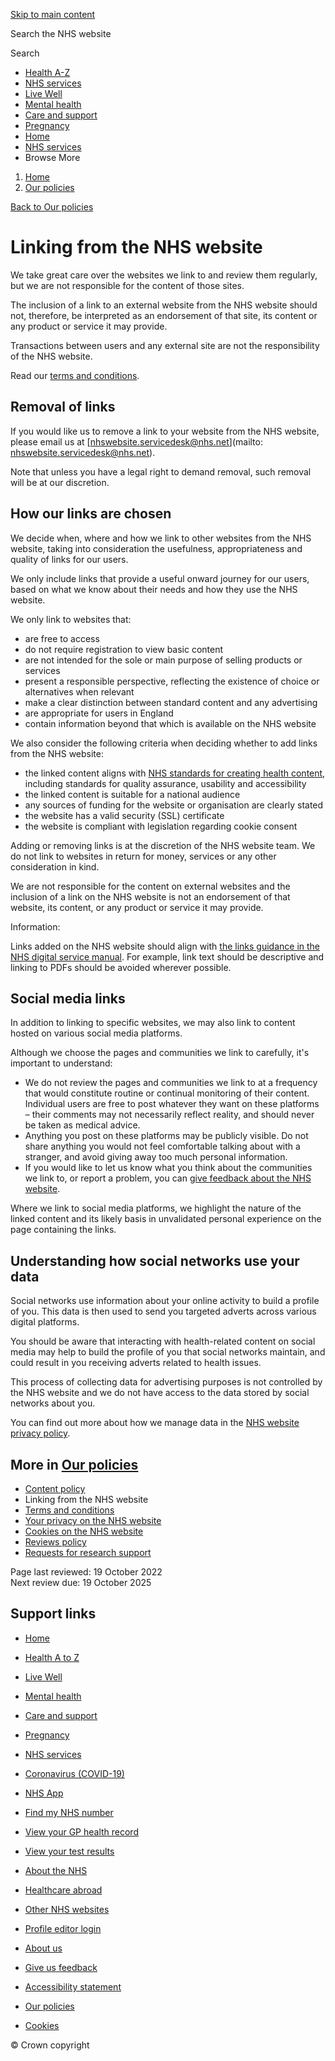 [Skip to main content](#maincontent)

[](https://www.nhs.uk/)

Search the NHS website

 Search

* [Health A-Z](https://www.nhs.uk/conditions/)
* [NHS services](https://www.nhs.uk/nhs-services/)
* [Live Well](https://www.nhs.uk/live-well/)
* [Mental health](https://www.nhs.uk/mental-health/)
* [Care and support](https://www.nhs.uk/conditions/social-care-and-support-guide/)
* [Pregnancy](https://www.nhs.uk/pregnancy/)
* [Home](https://www.nhs.uk/)
* [NHS services](https://www.nhs.uk/nhs-services/)
* Browse More

1. [Home](https://www.nhs.uk/)
2. [Our policies](https://www.nhs.uk/our-policies/)

[Back to Our policies](https://www.nhs.uk/our-policies/)

Linking from the NHS website
============================

We take great care over the websites we link to and review them regularly, but we are not responsible for the content of those sites.

The inclusion of a link to an external website from the NHS website should not, therefore, be interpreted as an endorsement of that site, its content or any product or service it may provide.

Transactions between users and any external site are not the responsibility of the NHS website.

Read our [terms and conditions](https://www.nhs.uk/our-policies/terms-and-conditions/).

Removal of links
----------------

If you would like us to remove a link to your website from the NHS website, please email us at [nhswebsite.servicedesk@nhs.net](mailto: nhswebsite.servicedesk@nhs.net).

Note that unless you have a legal right to demand removal, such removal will be at our discretion.

How our links are chosen
------------------------

We decide when, where and how we link to other websites from the NHS website, taking into consideration the usefulness, appropriateness and quality of links for our users.

We only include links that provide a useful onward journey for our users, based on what we know about their needs and how they use the NHS website.

We only link to websites that:

* are free to access​
* do not require registration to view basic content​
* are not intended for the sole or main purpose of selling products or services​
* present a responsible perspective, reflecting the existence of choice or alternatives when relevant​
* make a clear distinction between standard content and any advertising​
* are appropriate for users in England​
* contain information beyond that which is available on the NHS website ​

We also consider the following criteria when deciding whether to add links from the NHS website:​

* the linked content aligns with [NHS standards for creating health content](https://service-manual.nhs.uk/content/standard-for-creating-health-content), including standards for quality assurance, usability and accessibility​
* the linked content is suitable for a national audience​
* any sources of funding for the website or organisation are clearly stated​
* the website has a valid security (SSL) certificate​
* the website is compliant with legislation regarding cookie consent

Adding or removing links is at the discretion of the NHS website team. We do not link to websites in return for money, services or any other consideration in kind.​

We are not responsible for the content on external websites and the inclusion of a link on the NHS website is not an endorsement of that website, its content, or any product or service it may provide.

Information:

Links added on the NHS website should align with [the links guidance in the NHS digital service manual](https://service-manual.nhs.uk/content/links). For example, link text should be descriptive and linking to PDFs should be avoided wherever possible.

Social media links
------------------

In addition to linking to specific websites, we may also link to content hosted on various social media platforms.

Although we choose the pages and communities we link to carefully, it's important to understand:

* We do not review the pages and communities we link to at a frequency that would constitute routine or continual monitoring of their content. Individual users are free to post whatever they want on these platforms – their comments may not necessarily reflect reality, and should never be taken as medical advice.
* Anything you post on these platforms may be publicly visible. Do not share anything you would not feel comfortable talking about with a stranger, and avoid giving away too much personal information.
* If you would like to let us know what you think about the communities we link to, or report a problem, you can [give feedback about the NHS website](https://www.nhs.uk/give-feedback-about-the-nhs-website/).

Where we link to social media platforms, we highlight the nature of the linked content and its likely basis in unvalidated personal experience on the page containing the links.

Understanding how social networks use your data
-----------------------------------------------

Social networks use information about your online activity to build a profile of you. This data is then used to send you targeted adverts across various digital platforms.

You should be aware that interacting with health-related content on social media may help to build the profile of you that social networks maintain, and could result in you receiving adverts related to health issues.

This process of collecting data for advertising purposes is not controlled by the NHS website and we do not have access to the data stored by social networks about you.

You can find out more about how we manage data in the [NHS website privacy policy](https://www.nhs.uk/our-policies/privacy-policy/).

More in [Our policies](https://www.nhs.uk/our-policies/)
--------------------------------------------------------

* [Content policy](https://www.nhs.uk/our-policies/content-policy/)
* Linking from the NHS website
* [Terms and conditions](https://www.nhs.uk/our-policies/terms-and-conditions/)
* [Your privacy on the NHS website](https://www.nhs.uk/our-policies/privacy-policy/)
* [Cookies on the NHS website](https://www.nhs.uk/our-policies/cookies-policy/)
* [Reviews policy](https://www.nhs.uk/our-policies/comments-policy/)
* [Requests for research support](https://www.nhs.uk/our-policies/requests-for-research-support/)

Page last reviewed: 19 October 2022  
Next review due: 19 October 2025

Support links
-------------

* [Home](https://www.nhs.uk/)
* [Health A to Z](https://www.nhs.uk/conditions/)
* [Live Well](https://www.nhs.uk/live-well/)
* [Mental health](https://www.nhs.uk/mental-health/)
* [Care and support](https://www.nhs.uk/conditions/social-care-and-support-guide/)
* [Pregnancy](https://www.nhs.uk/pregnancy/)
* [NHS services](https://www.nhs.uk/nhs-services/)
* [Coronavirus (COVID-19)](https://www.nhs.uk/conditions/coronavirus-covid-19/)

* [NHS App](https://www.nhs.uk/nhs-app/)
* [Find my NHS number](https://www.nhs.uk/nhs-services/online-services/find-nhs-number/)
* [View your GP health record](https://www.nhs.uk/nhs-services/gps/view-your-gp-health-record/)
* [View your test results](https://www.nhs.uk/nhs-services/online-services/view-your-test-results/)
* [About the NHS](https://www.nhs.uk/using-the-nhs/about-the-nhs/)
* [Healthcare abroad](https://www.nhs.uk/using-the-nhs/healthcare-abroad/apply-for-a-free-uk-global-health-insurance-card-ghic/)

* [Other NHS websites](https://www.nhs.uk/nhs-sites/)
* [Profile editor login](https://www.nhs.uk/our-policies/profile-editor-login/)

* [About us](https://www.nhs.uk/about-us/)
* [Give us feedback](https://www.nhs.uk/give-feedback-about-the-nhs-website/)
* [Accessibility statement](https://www.nhs.uk/accessibility-statement/)
* [Our policies](https://www.nhs.uk/our-policies/)
* [Cookies](https://www.nhs.uk/our-policies/cookies-policy/)

© Crown copyright